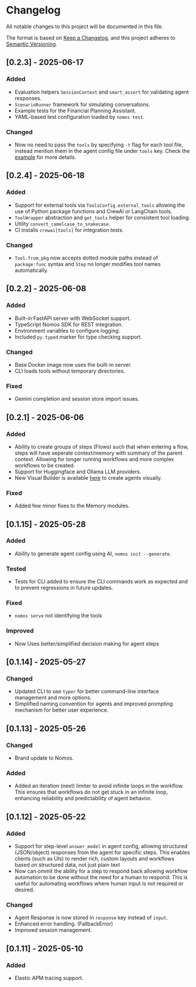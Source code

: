 # Changelog

All notable changes to this project will be documented in this file.

The format is based on [Keep a Changelog](https://keepachangelog.com/en/1.0.0/),
and this project adheres to [Semantic Versioning](https://semver.org/spec/v2.0.0.html).

<!-- ## Unreleased

### Added
- Your new features here.

### Changed
- Your changes here.

### Deprecated
- Your deprecated features here.

### Removed
- Your removed features here.

### Fixed
- Your bug fixes here.

### Security
- Your security fixes here. -->

## [0.2.3] - 2025-06-17

### Added
- Evaluation helpers `SessionContext` and `smart_assert` for validating agent responses.
- `ScenarioRunner` framework for simulating conversations.
- Example tests for the Financial Planning Assistant.
- YAML-based test configuration loaded by `nomos test`.

### Changed
- Now no need to pass the `tools` by specifying `-t` flag for each tool file, instead mention them in the agent config file under `tools` key. Check the [example](examples/barista/config.agent.yaml) for more details.

## [0.2.4] - 2025-06-18

### Added
- Support for external tools via `ToolsConfig.external_tools` allowing the use of
  Python package functions and CrewAI or LangChain tools.
- `ToolWrapper` abstraction and `get_tools` helper for consistent tool loading.
- Utility `convert_camelcase_to_snakecase`.
- CI installs `crewai[tools]` for integration tests.

### Changed
- `Tool.from_pkg` now accepts dotted module paths instead of `package:func`
  syntax and `Step` no longer modifies tool names automatically.

## [0.2.2] - 2025-06-08

### Added
- Built-in FastAPI server with WebSocket support.
- TypeScript Nomos SDK for REST integration.
- Environment variables to configure logging.
- Included `py.typed` marker for type checking support.

### Changed
- Base Docker image now uses the built-in server.
- CLI loads tools without temporary directories.

### Fixed
- Gemini completion and session store import issues.

## [0.2.1] - 2025-06-06

### Added
- Ability to create groups of steps (Flows) such that when entering a flow, steps will have seperate context/memory with summary of the parent context. Allowing for longer running workflows and more complex workflows to be created.
- Support for Huggingface and Ollama LLM providers.
- New Visual Builder is available [here](https://nomos.dowhile.dev/try) to create agents visually.

### Fixed
- Added few minor fixes to the Memory modules.

## [0.1.15] - 2025-05-28

### Added
- Ability to generate agent config using AI, `nomos init --generate`.

### Tested
- Tests for CLI added to ensure the CLI commands work as expected and to prevent regressions in future updates.

### Fixed
- `nomos serve` not identifying the tools

### Improved
- Now Uses better/simplified decision making for agent steps

## [0.1.14] - 2025-05-27

### Changed
- Updated CLI to use `typer` for better command-line interface management and more options.
- Simplified naming convention for agents and improved prompting mechanism for better user experience.

## [0.1.13] - 2025-05-26

### Changed
- Brand update to Nomos.

### Added
- Added an iteration (next) limiter to avoid infinite loops in the workflow. This ensures that workflows do not get stuck in an infinite loop, enhancing reliability and predictability of agent behavior.


## [0.1.12] - 2025-05-22

### Added
- Support for step-level `answer_model` in agent config, allowing structured (JSON/object) responses from the agent for specific steps. This enables clients (such as UIs) to render rich, custom layouts and workflows based on structured data, not just plain text
- Now can ommit the ability for a step to respond back allowing workflow automation to be done without the need for a human to respond. This is useful for automating workflows where human input is not required or desired.

### Changed
- Agent Response is now stored in `response` key instead of `input`.
- Enhanced error handling. (FallbackError)
- Improved session management.


## [0.1.11] - 2025-05-10

### Added
- Elastic APM tracing support.
